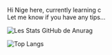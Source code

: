 Hi Nige here, 
currently learning c <br>
Let me know if you have any tips...

![Les Stats GitHub de Anurag](https://github-readme-stats.vercel.app/api?username=NigeParis&show_icons=true&theme=radical)

![Top Langs](https://github-readme-stats.vercel.app/api/top-langs/?username=NigeParis&theme=tokyonight)
